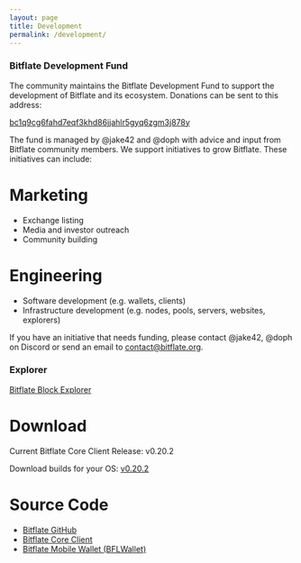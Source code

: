 ```yaml
---
layout: page
title: Development
permalink: /development/
---
```


### Bitflate Development Fund

The community maintains the Bitflate Development Fund to support the development of Bitflate and its ecosystem. Donations can be sent to this address:

[bc1q9cg6fahd7eqf3khd86jjahlr5gyq6zgm3j878y](https://explorer.bitflate.org/address/bc1q9cg6fahd7eqf3khd86jjahlr5gyq6zgm3j878y)

The fund is managed by @jake42 and @doph with advice and input from Bitflate community members. We support initiatives to grow Bitflate. These initiatives can include:

# Marketing

- Exchange listing
- Media and investor outreach
- Community building

# Engineering

- Software development (e.g. wallets, clients)
- Infrastructure development (e.g. nodes, pools, servers, websites, explorers)

If you have an initiative that needs funding, please contact @jake42, @doph on Discord or send an email to [contact@bitflate.org](mailto:contact@bitflate.org).

### Explorer

[Bitflate Block Explorer](https://explorer.bitflate.org)

# Download

Current Bitflate Core Client Release: v0.20.2

Download builds for your OS: [v0.20.2](https://github.com/bitflate/bitflate/releases/tag/v0.20.2)

# Source Code

- [Bitflate GitHub](https://github.com/bitflate)
- [Bitflate Core Client](https://github.com/bitflate/bitflate)
- [Bitflate Mobile Wallet (BFLWallet)](https://github.com/bitflate/BlueWallet)
